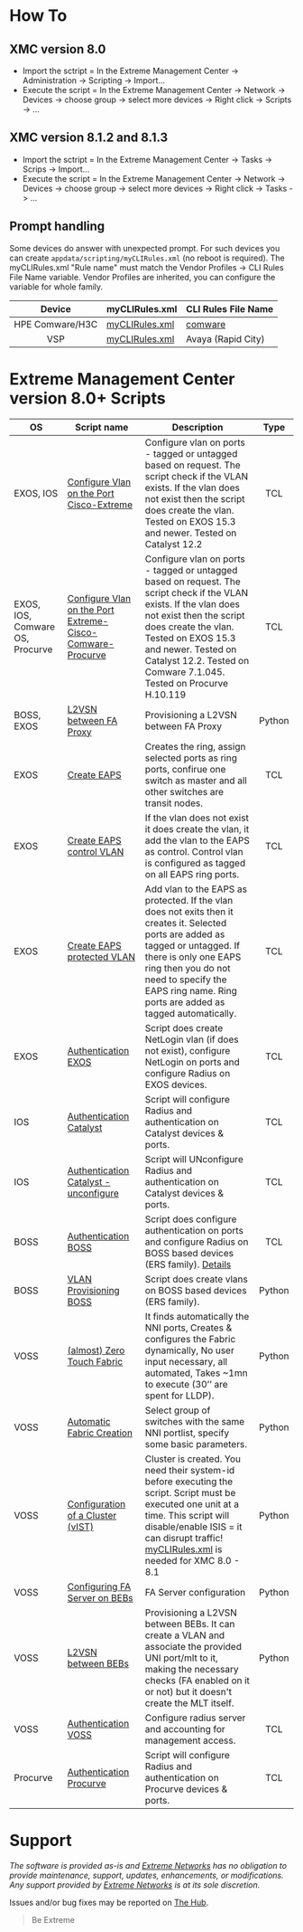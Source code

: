 # How To
## XMC version 8.0
* Import the sctript = In the Extreme Management Center -> Administration -> Scripting  -> Import...
* Execute the script = In the Extreme Management Center -> Network -> Devices -> choose group -> select more devices -> Right click -> Scripts -> ...
## XMC version 8.1.2 and 8.1.3
* Import the sctript = In the Extreme Management Center -> Tasks -> Scrips  -> Import...
* Execute the script = In the Extreme Management Center -> Network -> Devices -> choose group -> select more devices -> Right click -> Tasks -> ...

## Prompt handling
Some devices do answer with unexpected prompt. For such devices you can create `appdata/scripting/myCLIRules.xml` (no reboot is required). The myCLIRules.xml "Rule name" must match the Vendor Profiles -> CLI Rules File Name variable. Vendor Profiles are inherited, you can configure the variable for whole family.

| Device        | myCLIRules.xml | CLI Rules File Name |
|:-------------:| -------------- | ------------------- |
|HPE Comware/H3C|[myCLIRules.xml](xml/comware/myCLIRules.xml?raw=true)|[comware](xml/comware/VendorProfilesComware.png?raw=true)|
|VSP|[myCLIRules.xml](xml/VOSS/myCLIRules.xml?raw=true)|Avaya (Rapid City)|


# Extreme Management Center version 8.0+ Scripts
| OS | Script name   | Description   | Type   |
| -- | ------------- | ------------- |:------:|
| EXOS, IOS |[Configure Vlan on the Port Cisco-Extreme](xml/Configure_Vlan_on_the_Port-Cisco-Extreme.xml?raw=true)|Configure vlan on ports - tagged or untagged based on request. The script check if the VLAN exists. If the vlan does not exist then the script does create the vlan. Tested on EXOS 15.3 and newer. Tested on Catalyst 12.2|TCL|
| EXOS, IOS, Comware OS, Procurve |[Configure Vlan on the Port Extreme-Cisco-Comware-Procurve](xml/Configure_Vlan_on_the_Port-Extreme-Cisco-Comware-Procurve.xml?raw=true)|Configure vlan on ports - tagged or untagged based on request. The script check if the VLAN exists. If the vlan does not exist then the script does create the vlan. Tested on EXOS 15.3 and newer. Tested on Catalyst 12.2. Tested on Comware 7.1.045. Tested on Procurve H.10.119|TCL|
| BOSS, EXOS |[L2VSN between FA Proxy](xml/FA_L2VSN_Create.xml?raw=true)|Provisioning a L2VSN between FA Proxy|Python|
| EXOS |[Create EAPS ](xml/Create_EAPS.xml?raw=true)|Creates the ring, assign selected ports as ring ports, confirue one switch as master and all other switches are transit nodes.|TCL|
| EXOS |[Create EAPS control VLAN](xml/Create_EAPS_control_VLAN.xml?raw=true)| If the vlan does not exist it does create the vlan, it add the vlan to the EAPS as control. Control vlan is configured as tagged on all EAPS ring ports.|TCL|
| EXOS |[Create EAPS protected VLAN](xml/Create_EAPS_protected_VLAN.xml?raw=true)|Add vlan to the EAPS as protected. If the vlan does not exits then it creates it. Selected ports are added as tagged or untagged. If there is only one EAPS ring then you do not need to specify the EAPS ring name. Ring ports are added as tagged automatically.|TCL|
| EXOS |[Authentication EXOS](xml/Authentication_EXOS.xml?raw=true)|Script does create NetLogin vlan (if does not exist), configure NetLogin on ports and configure Radius on EXOS devices.|TCL|
| IOS |[Authentication Catalyst](xml/Authentication_Catalyst.xml?raw=true)|Script will configure Radius and authentication on Catalyst devices & ports.|TCL|
| IOS |[Authentication Catalyst - unconfigure](xml/Authentication_Catalyst_unconfigure.xml?raw=true)|Script will UNconfigure Radius and authentication on Catalyst devices & ports.|TCL|
| BOSS |[Authentication BOSS](xml/Authentication_BOSS.xml?raw=true)|Script does configure authentication on ports and configure Radius on BOSS based devices (ERS family). [Details](Authentication_BOSS.md)|TCL|
| BOSS |[VLAN Provisioning BOSS](xml/VLAN_Provisioning_BOSS.xml?raw=true)|Script does create vlans on  BOSS based devices (ERS family).|Python|
| VOSS |[(almost) Zero Touch Fabric](xml/aZTF.xml?raw=true)|It finds automatically the NNI ports, Creates & configures the Fabric dynamically, No user input necessary, all automated, Takes ~1mn to execute (30’’ are spent for LLDP).|Python|
| VOSS |[Automatic Fabric Creation](xml/FC_Config.xml?raw=true)|Select group of switches with the same NNI portlist, specify some basic parameters.|Python|
| VOSS |[Configuration of a Cluster (vIST)](xml/Fabric_Cluster_Create.xml?raw=true)|Cluster is created. You need their system-id before executing the script. Script must be executed one unit at a time. This script will disable/enable ISIS = it can disrupt traffic! [myCLIRules.xml](xml/VOSS/myCLIRules.xml?raw=true) is needed for XMC 8.0 - 8.1|Python|
| VOSS |[Configuring FA Server on BEBs](xml/FAServer_Create.xml?raw=true)|FA Server configuration|Python|
| VOSS |[L2VSN between BEBs](xml/L2VSN.xml?raw=true)|Provisioning a L2VSN between BEBs. It can create a VLAN and associate the provided UNI port/mlt to it, making the necessary checks (FA enabled on it or not) but it doesn't create the MLT itself.|Python|
| VOSS |[Authentication VOSS](xml/Authentication_VOSS.xml?raw=true)|Configure radius server and accounting for management access.|TCL|
| Procurve |[Authentication Procurve](xml/Authentication_Procurve.xml?raw=true)|Script will configure Radius and authentication on Procurve devices & ports.|TCL|


# Support
_The software is provided as-is and [Extreme Networks](http://www.extremenetworks.com/) has no obligation to provide maintenance, support, updates, enhancements, or modifications. Any support provided by [Extreme Networks](http://www.extremenetworks.com/) is at its sole discretion._

Issues and/or bug fixes may be reported on [The Hub](https://community.extremenetworks.com/extreme).
>Be Extreme
